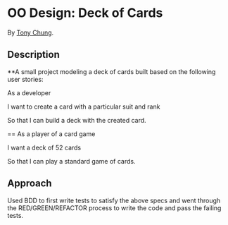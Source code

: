 # OO Design: Deck of Cards

By [Tony Chung](http://www.github.com/tonycchung).

## Description

**A small project modeling a deck of cards built based on the following user stories:

As a developer  

I want to create a card with a particular suit and rank  

So that I can build a deck with the created card.  

==
As a player of a card game  

I want a deck of 52 cards  

So that I can play a standard game of cards.  


## Approach

Used BDD to first write tests to satisfy the above specs and went through
the RED/GREEN/REFACTOR process to write the code and pass the failing tests.
